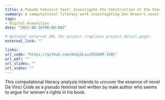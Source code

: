 ```yaml
---
title: A Pseudo Feminist Text: Investigate the Construction of the Female Images in Dan Brown’s Novel The Da Vinci Code
summary: A computational literacy work investigating Dan Brwon's novel The Da Vinci Code.
tags:
- Digital Humanities
date: "2021-08-16T00:00:00Z"

# Optional external URL for project (replaces project detail page).
external_link: ""

links:
url_code: "https://github.com/AndyGLiu/DIGHUM-150C"
url_pdf: ""
url_slides: ""
url_video: ""
---
```

This computational literacy analysis intends to uncover the essence of novel Da Vinci Code as a pseudo feminist text written by male author who seems to argue for women's rights in his book.

